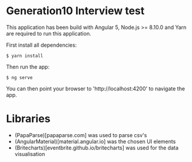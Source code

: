 # Generation10 Interview test

This application has been build with Angular 5, Node.js >= 8.10.0 and Yarn are
required to run this application.

First install all dependencies:

    $ yarn install

Then run the app:

    $ ng serve

You can then point your browser to 'http://localhost:4200' to navigate the app.

# Libraries

- (PapaParse)[papaparse.com] was used to parse csv's
- (AngularMaterial)[material.angular.io] was the chosen UI elements
- (Britecharts)[eventbrite.github.io/britecharts] was used for the data visualisation

